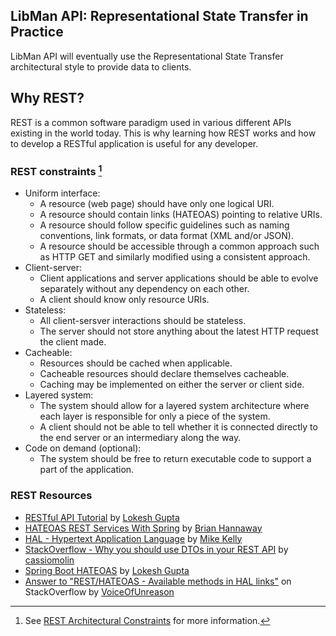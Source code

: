 ## LibMan API: Representational State Transfer in Practice
LibMan API will eventually use the Representational State Transfer architectural style to provide data to clients.

## Why REST?
REST is a common software paradigm used in various different APIs existing in the world today. This is why learning how REST works and how to develop a RESTful application is useful for any developer.

### REST constraints [^1]
- Uniform interface:
  - A resource (web page) should have only one logical URI.
  - A resource should contain links (HATEOAS) pointing to relative URIs.
  - A resource should follow specific guidelines such as naming conventions, link formats, or data format (XML and/or JSON).
  - A resource should be accessible through a common approach such as HTTP GET and similarly modified using a consistent approach.
- Client-server:
  - Client applications and server applications should be able to evolve separately without any dependency on each other.
  - A client should know only resource URIs.
- Stateless:
  - All client-sersver interactions should be stateless.
  - The server should not store anything about the latest HTTP request the client made.
- Cacheable:
  - Resources should be cached when applicable.
  - Cacheable resources should declare themselves cacheable.
  - Caching may be implemented on either the server or client side.
- Layered system:
  - The system should allow for a layered system architecture where each layer is responsible for only a piece of the system.
  - A client should not be able to tell whether it is connected directly to the end server or an intermediary along the way.
- Code on demand (optional):
  - The system should be free to return executable code to support a part of the application.

### REST Resources
- [RESTful API Tutorial](https://restfulapi.net/) by [Lokesh Gupta](https://x.com/HowToDoInJava)
- [HATEOAS REST Services With Spring](https://dzone.com/articles/hypermedia-driven-rest-services-with-spring-hateoa) by [Brian Hannaway](https://dzone.com/users/2798331/bhannawa.html)
- [HAL - Hypertext Application Language](https://stateless.co/hal_specification.html) by [Mike Kelly](https://stateless.co/)
- [StackOverflow - Why you should use DTOs in your REST API](https://stackoverflow.com/a/36175349/21415037) by [cassiomolin](https://stackoverflow.com/users/1426227/cassiomolin)
- [Spring Boot HATEOAS](https://howtodoinjava.com/spring/spring-hateoas-tutorial) by [Lokesh Gupta](https://x.com/HowToDoInJava)
- [Answer to "REST/HATEOAS - Available methods in HAL links"](https://stackoverflow.com/a/44950392/21415037) on StackOverflow by [VoiceOfUnreason](https://stackoverflow.com/users/54734/voiceofunreason)

[^1]: See [REST Architectural Constraints](https://restfulapi.net/rest-architectural-constraints/) for more information.